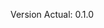 <!--Version del programa-->
Version Actual: 0.1.0
<!--
Esta version trae cambios como:
- Correccion de errores
- Revision de codigo
- Implementacion de ruta de instalacion

Esta version sigue siendo una prueba, por ende, no se recomienda usarla, pues no funciona correctamente
-->